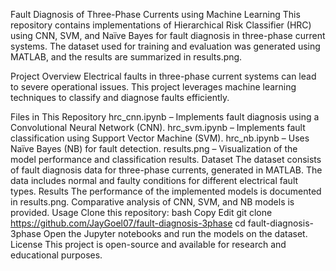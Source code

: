 Fault Diagnosis of Three-Phase Currents using Machine Learning
This repository contains implementations of Hierarchical Risk Classifier (HRC) using CNN, SVM, and Naïve Bayes for fault diagnosis in three-phase current systems. The dataset used for training and evaluation was generated using MATLAB, and the results are summarized in results.png.

Project Overview
Electrical faults in three-phase current systems can lead to severe operational issues. This project leverages machine learning techniques to classify and diagnose faults efficiently.

Files in This Repository
hrc_cnn.ipynb – Implements fault diagnosis using a Convolutional Neural Network (CNN).
hrc_svm.ipynb – Implements fault classification using Support Vector Machine (SVM).
hrc_nb.ipynb – Uses Naïve Bayes (NB) for fault detection.
results.png – Visualization of the model performance and classification results.
Dataset
The dataset consists of fault diagnosis data for three-phase currents, generated in MATLAB.
The data includes normal and faulty conditions for different electrical fault types.
Results
The performance of the implemented models is documented in results.png.
Comparative analysis of CNN, SVM, and NB models is provided.
Usage
Clone this repository:
bash
Copy
Edit
git clone https://github.com/JayGoel07/fault-diagnosis-3phase
cd fault-diagnosis-3phase
Open the Jupyter notebooks and run the models on the dataset.
License
This project is open-source and available for research and educational purposes.
